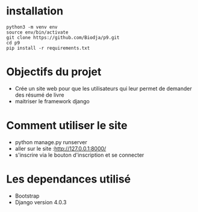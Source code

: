 # installation
    python3 -m venv env
    source env/bin/activate
    git clone https://github.com/Biodja/p9.git
    cd p9
    pip install -r requirements.txt

# Objectifs du projet
- Crée un site web pour que les utilisateurs
qui leur permet de demander des résumé de livre
- maitriser le framework django


# Comment utiliser le site
- python manage.py runserver 
- aller sur le site :http://127.0.0.1:8000/
- s'inscrire via le bouton d'inscription et se connecter


# Les dependances utilisé
- Bootstrap
- Django version 4.0.3
